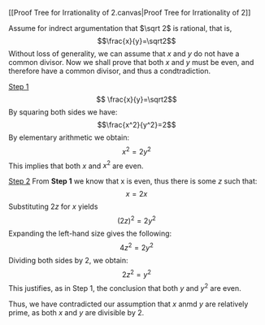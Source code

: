 [[Proof Tree for Irrationality of 2.canvas|Proof Tree for Irrationality of 2]]

Assume for indrect argumentation that $\sqrt 2$ is rational, that is,
$$\frac{x}{y}=\sqrt2$$
Without loss of generality, we can assume that $x$ and $y$ do not have a common divisor.
Now we shall prove that both $x$ and $y$ must be even, and therefore have a common divisor, and thus a condtradiction.

<u>Step 1</u>
$$ \frac{x}{y}=\sqrt2$$
By squaring both sides we have:
$$\frac{x^2}{y^2}=2$$
By elementary arithmetic we obtain:
$$ x^{2}= 2y^2$$
This implies that both $x$ and $x^2$ are even.

<u>Step 2</u>
From **Step 1** we know that x is even, thus there is some $z$ such that:
$$ x=2x$$
Substituting $2z$ for $x$ yields
$$(2z)^2=2y^2$$
Expanding the left-hand size gives the following:
$$4z^2=2y^2$$
Dividing both sides by 2, we obtain:
$$2z^2=y^2$$
This justifies, as in Step 1, the conclusion that both $y$ and $y^2$ are even.

Thus, we have contradicted our assumption that $x$ anmd $y$ are relatively prime, as both $x$ and $y$ are divisible by 2.

